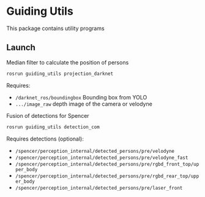 # Guiding Utils

This package contains utility programs


## Launch
Median filter to calculate the position of persons
```bash
rosrun guiding_utils projection_darknet
```

Requires:

- `/darknet_ros/boundingbox` Bounding box from YOLO
- `.../image_raw` depth image of the camera or velodyne

Fusion of detections for Spencer
```bash
rosrun guiding_utils detection_com
```

Requires detections (optional):

- `/spencer/perception_internal/detected_persons/pre/velodyne`
- `/spencer/perception_internal/detected_persons/pre/velodyne_fast`
- `/spencer/perception_internal/detected_persons/pre/rgbd_front_top/upper_body`
- `/spencer/perception_internal/detected_persons/pre/rgbd_rear_top/upper_body`
- `/spencer/perception_internal/detected_persons/pre/laser_front`
